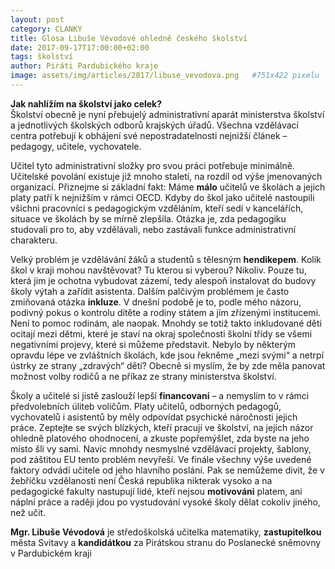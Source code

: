 ```yaml
---
layout: post
category: CLANKY
title: Glosa Libuše Vévodové ohledně českého školství
date: 2017-09-17T17:00:00+02:00  
tags: školství
author: Piráti Pardubického kraje
image: assets/img/articles/2017/libuse_vevodova.png   #751x422 pixelu
---
```


**Jak nahlížím na školství jako celek?**  
Školství obecně je nyní přebujelý administrativní aparát ministerstva školství a jednotlivých školských odborů krajských úřadů. Všechna vzdělávací centra potřebují k obhájení své nepostradatelnosti nejnižší článek – pedagogy, učitele, vychovatele.

Učitel tyto administrativní složky pro svou práci potřebuje minimálně. Učitelské povolání existuje již mnoho staletí, na rozdíl od výše jmenovaných organizací. Přiznejme si základní fakt: Máme **málo** učitelů ve školách a jejich platy patří k nejnižším v rámci OECD. Kdyby do škol jako učitelé nastoupili všichni pracovníci s pedagogickým vzděláním, kteří sedí v kancelářích, situace ve školách by se mírně zlepšila. Otázka je, zda pedagogiku studovali pro to, aby vzdělávali, nebo zastávali funkce administrativní charakteru.

Velký problém je vzdělávání žáků a studentů s tělesným **hendikepem**. Kolik škol v kraji mohou navštěvovat? Tu kterou si vyberou? Nikoliv. Pouze tu, která jim je ochotna vybudovat zázemí, tedy alespoň instalovat do budovy školy výtah a zařídit asistenta. Dalším palčivým problémem je často zmiňovaná otázka **inkluze**. V dnešní podobě je to, podle mého názoru, podivný pokus o kontrolu dítěte a rodiny státem a jím zřízenými institucemi. Není to pomoc rodinám, ale naopak.  Mnohdy se totiž takto inkludované děti ocitají mezi dětmi, které je staví na okraj společnosti školní třídy se všemi negativními projevy, které si můžeme představit. Nebylo by některým opravdu lépe ve zvláštních školách, kde jsou řekněme „mezi svými“ a netrpí ústrky ze strany „zdravých“ dětí? Obecně si myslím, že by zde měla panovat možnost volby rodičů a ne příkaz ze strany ministerstva školství.

Školy a učitelé si jistě zaslouží lepší **financovaní** – a nemyslím to v rámci předvolebních úliteb voličům. Platy učitelů, odborných pedagogů, vychovatelů i asistentů by měly odpovídat psychické náročnosti jejich práce. Zeptejte se svých blízkých, kteří pracují ve školství, na jejich názor ohledně platového ohodnocení, a zkuste popřemýšlet, zda byste na jeho místo šli vy sami. Navíc mnohdy nesmyslné vzdělávací projekty, šablony, pod záštitou EU tento problém nevyřeší.
Ve finále všechny výše uvedené faktory odvádí učitele od jeho hlavního poslání. Pak se nemůžeme divit, že v žebříčku vzdělanosti není Česká republika nikterak vysoko a na pedagogické fakulty nastupují lidé, kteří nejsou **motivováni** platem, ani náplní práce a raději jdou po vystudování vysoké školy dělat cokoliv jiného, než učit.

**Mgr. Libuše Vévodová** je středoškolská učitelka matematiky, **zastupitelkou** města Svitavy a **kandidátkou** za Pirátskou stranu do Poslanecké sněmovny v Pardubickém kraji
